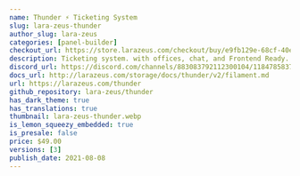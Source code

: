 ```yaml
---
name: Thunder ⚡️ Ticketing System
slug: lara-zeus-thunder
author_slug: lara-zeus
categories: [panel-builder]
checkout_url: https://store.larazeus.com/checkout/buy/e9fb129e-68cf-40eb-b3ab-c2878b6943cd?embed=1&media=0&logo=0&desc=0
description: Ticketing system. with offices, chat, and Frontend Ready.
discord_url: https://discord.com/channels/883083792112300104/1184785837335007322
docs_url: http://larazeus.com/storage/docs/thunder/v2/filament.md
url: https://larazeus.com/thunder
github_repository: lara-zeus/thunder
has_dark_theme: true
has_translations: true
thumbnail: lara-zeus-thunder.webp
is_lemon_squeezy_embedded: true
is_presale: false
price: $49.00
versions: [3]
publish_date: 2021-08-08
---
```

